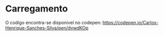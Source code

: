 # Carregamento

O codigo encontra-se disponivel no codepen: https://codepen.io/Carlos-Henrique-Sanches-Silva/pen/dywdKOp
